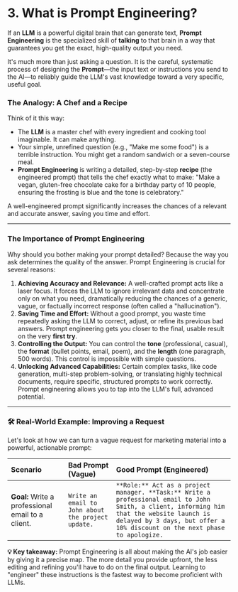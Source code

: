 # 3. What is **Prompt Engineering**?

If an **LLM** is a powerful digital brain that can generate text, **Prompt Engineering** is the specialized skill of **talking** to that brain in a way that guarantees you get the exact, high-quality output you need.

It's much more than just asking a question. It is the careful, systematic process of designing the **Prompt**—the input text or instructions you send to the AI—to reliably guide the LLM's vast knowledge toward a very specific, useful goal.

### The Analogy: A Chef and a Recipe

Think of it this way:

* The **LLM** is a master chef with every ingredient and cooking tool imaginable. It can make anything.
* Your simple, unrefined question (e.g., "Make me some food") is a terrible instruction. You might get a random sandwich or a seven-course meal.
* **Prompt Engineering** is writing a detailed, step-by-step **recipe** (the engineered prompt) that tells the chef exactly what to make: "Make a vegan, gluten-free chocolate cake for a birthday party of 10 people, ensuring the frosting is blue and the tone is celebratory."

A well-engineered prompt significantly increases the chances of a relevant and accurate answer, saving you time and effort.

---

### The Importance of **Prompt Engineering**

Why should you bother making your prompt detailed? Because the way you ask determines the quality of the answer. Prompt Engineering is crucial for several reasons:

1.  **Achieving Accuracy and Relevance:** A well-crafted prompt acts like a laser focus. It forces the LLM to ignore irrelevant data and concentrate only on what you need, dramatically reducing the chances of a generic, vague, or factually incorrect response (often called a "hallucination").
2.  **Saving Time and Effort:** Without a good prompt, you waste time repeatedly asking the LLM to correct, adjust, or refine its previous bad answers. Prompt engineering gets you closer to the final, usable result on the very **first try**.
3.  **Controlling the Output:** You can control the **tone** (professional, casual), the **format** (bullet points, email, poem), and the **length** (one paragraph, 500 words). This control is impossible with simple questions.
4.  **Unlocking Advanced Capabilities:** Certain complex tasks, like code generation, multi-step problem-solving, or translating highly technical documents, require specific, structured prompts to work correctly. Prompt engineering allows you to tap into the LLM's full, advanced potential.

***

### 🛠️ Real-World Example: Improving a Request

Let's look at how we can turn a vague request for marketing material into a powerful, actionable prompt:

| Scenario | Bad Prompt (Vague) | Good Prompt (Engineered) |
| :--- | :--- | :--- |
| **Goal:** Write a professional email to a client. | `Write an email to John about the project update.` | `**Role:** Act as a project manager. **Task:** Write a professional email to John Smith, a client, informing him that the website launch is delayed by 3 days, but offer a 10% discount on the next phase to apologize.` |

**💡 Key takeaway:** Prompt Engineering is all about making the AI's job easier by giving it a precise map. The more detail you provide upfront, the less editing and refining you'll have to do on the final output. Learning to "engineer" these instructions is the fastest way to become proficient with LLMs.